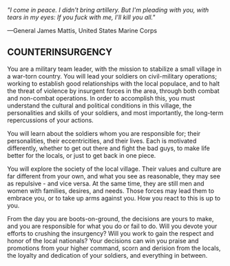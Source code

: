 *"I come in peace. I didn't bring artillery. But I'm pleading with you, with tears in my eyes: If you fuck with me, I'll kill you all."*

—General James Mattis, United States Marine Corps

## COUNTERINSURGENCY

You are a military team leader, with the mission to stabilize a small village in a war-torn country. You will lead your soldiers on civil-military operations; working to establish good relationships with the local populace, and to halt the threat of violence by insurgent forces in the area, through both combat and non-combat operations. In order to accomplish this, you must understand the cultural and political conditions in this village, the personalities and skills of your soldiers, and most importantly, the long-term repercussions of your actions.

You will learn about the soldiers whom you are responsible for; their personalities, their eccentricities, and their lives. Each is motivated differently, whether to get out there and fight the bad guys, to make life better for the locals, or just to get back in one piece.

You will explore the society of the local village. Their values and culture are far different from your own, and what you see as reasonable, they may see as repulsive - and vice versa. At the same time, they are still men and women with families, desires, and needs. Those forces may lead them to embrace you, or to take up arms against you. How you react to this is up to you.

From the day you are boots-on-ground, the decisions are yours to make, and you are responsible for what you do or fail to do. Will you devote your efforts to crushing the insurgency? Will you work to gain the respect and honor of the local nationals? Your decisions can win you praise and promotions from your higher command, scorn and derision from the locals, the loyalty and dedication of your soldiers, and everything in between.
